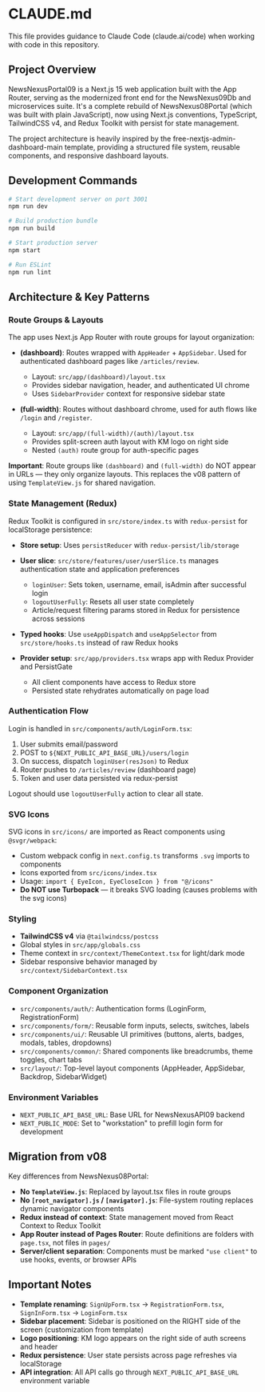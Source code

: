 # CLAUDE.md

This file provides guidance to Claude Code (claude.ai/code) when working with code in this repository.

## Project Overview

NewsNexusPortal09 is a Next.js 15 web application built with the App Router, serving as the modernized front end for the NewsNexus09Db and microservices suite. It's a complete rebuild of NewsNexus08Portal (which was built with plain JavaScript), now using Next.js conventions, TypeScript, TailwindCSS v4, and Redux Toolkit with persist for state management.

The project architecture is heavily inspired by the free-nextjs-admin-dashboard-main template, providing a structured file system, reusable components, and responsive dashboard layouts.

## Development Commands

```bash
# Start development server on port 3001
npm run dev

# Build production bundle
npm run build

# Start production server
npm start

# Run ESLint
npm run lint
```

## Architecture & Key Patterns

### Route Groups & Layouts

The app uses Next.js App Router with route groups for layout organization:

- **(dashboard)**: Routes wrapped with `AppHeader` + `AppSidebar`. Used for authenticated dashboard pages like `/articles/review`.
  - Layout: `src/app/(dashboard)/layout.tsx`
  - Provides sidebar navigation, header, and authenticated UI chrome
  - Uses `SidebarProvider` context for responsive sidebar state

- **(full-width)**: Routes without dashboard chrome, used for auth flows like `/login` and `/register`.
  - Layout: `src/app/(full-width)/(auth)/layout.tsx`
  - Provides split-screen auth layout with KM logo on right side
  - Nested `(auth)` route group for auth-specific pages

**Important**: Route groups like `(dashboard)` and `(full-width)` do NOT appear in URLs — they only organize layouts. This replaces the v08 pattern of using `TemplateView.js` for shared navigation.

### State Management (Redux)

Redux Toolkit is configured in `src/store/index.ts` with `redux-persist` for localStorage persistence:

- **Store setup**: Uses `persistReducer` with `redux-persist/lib/storage`
- **User slice**: `src/store/features/user/userSlice.ts` manages authentication state and application preferences
  - `loginUser`: Sets token, username, email, isAdmin after successful login
  - `logoutUserFully`: Resets all user state completely
  - Article/request filtering params stored in Redux for persistence across sessions

- **Typed hooks**: Use `useAppDispatch` and `useAppSelector` from `src/store/hooks.ts` instead of raw Redux hooks

- **Provider setup**: `src/app/providers.tsx` wraps app with Redux Provider and PersistGate
  - All client components have access to Redux store
  - Persisted state rehydrates automatically on page load

### Authentication Flow

Login is handled in `src/components/auth/LoginForm.tsx`:
1. User submits email/password
2. POST to `${NEXT_PUBLIC_API_BASE_URL}/users/login`
3. On success, dispatch `loginUser(resJson)` to Redux
4. Router pushes to `/articles/review` (dashboard page)
5. Token and user data persisted via redux-persist

Logout should use `logoutUserFully` action to clear all state.

### SVG Icons

SVG icons in `src/icons/` are imported as React components using `@svgr/webpack`:

- Custom webpack config in `next.config.ts` transforms `.svg` imports to components
- Icons exported from `src/icons/index.tsx`
- Usage: `import { EyeIcon, EyeCloseIcon } from "@/icons"`
- **Do NOT use Turbopack** — it breaks SVG loading (causes problems with the svg icons)

### Styling

- **TailwindCSS v4** via `@tailwindcss/postcss`
- Global styles in `src/app/globals.css`
- Theme context in `src/context/ThemeContext.tsx` for light/dark mode
- Sidebar responsive behavior managed by `src/context/SidebarContext.tsx`

### Component Organization

- `src/components/auth/`: Authentication forms (LoginForm, RegistrationForm)
- `src/components/form/`: Reusable form inputs, selects, switches, labels
- `src/components/ui/`: Reusable UI primitives (buttons, alerts, badges, modals, tables, dropdowns)
- `src/components/common/`: Shared components like breadcrumbs, theme toggles, chart tabs
- `src/layout/`: Top-level layout components (AppHeader, AppSidebar, Backdrop, SidebarWidget)

### Environment Variables

- `NEXT_PUBLIC_API_BASE_URL`: Base URL for NewsNexusAPI09 backend
- `NEXT_PUBLIC_MODE`: Set to "workstation" to prefill login form for development

## Migration from v08

Key differences from NewsNexus08Portal:

- **No `TemplateView.js`**: Replaced by layout.tsx files in route groups
- **No `[root_navigator].js` / `[navigator].js`**: File-system routing replaces dynamic navigator components
- **Redux instead of context**: State management moved from React Context to Redux Toolkit
- **App Router instead of Pages Router**: Route definitions are folders with `page.tsx`, not files in `pages/`
- **Server/client separation**: Components must be marked `"use client"` to use hooks, events, or browser APIs

## Important Notes

- **Template renaming**: `SignUpForm.tsx` → `RegistrationForm.tsx`, `SignInForm.tsx` → `LoginForm.tsx`
- **Sidebar placement**: Sidebar is positioned on the RIGHT side of the screen (customization from template)
- **Logo positioning**: KM logo appears on the right side of auth screens and header
- **Redux persistence**: User state persists across page refreshes via localStorage
- **API integration**: All API calls go through `NEXT_PUBLIC_API_BASE_URL` environment variable
